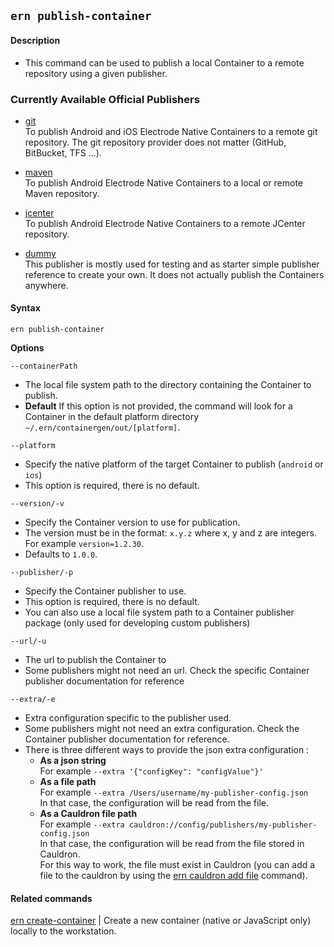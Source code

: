 ## `ern publish-container`

#### Description

* This command can be used to publish a local Container to a remote repository using a given publisher.

### Currently Available Official Publishers

- [git](https://github.com/electrode-io/ern-container-publisher-maven)  
To publish Android and iOS Electrode Native Containers to a remote git repository. The git repository provider does not matter (GitHub, BitBucket, TFS ...).

- [maven](https://github.com/electrode-io/ern-container-publisher-maven)  
To publish Android Electrode Native Containers to a local or remote Maven repository.

- [jcenter](https://github.com/electrode-io/ern-container-publisher-jcenter)  
To publish Android Electrode Native Containers to a remote JCenter repository.

- [dummy](https://github.com/electrode-io/ern-container-publisher-dummy)  
This publisher is mostly used for testing and as starter simple publisher reference to create your own. It does not actually publish the Containers anywhere.

#### Syntax

`ern publish-container`  

**Options**  

`--containerPath`

* The local file system path to the directory containing the Container to publish.
* **Default**  If this option is not provided, the command will look for a Container in the default platform directory `~/.ern/containergen/out/[platform]`.

`--platform`

* Specify the native platform of the target Container to publish (`android` or `ios`)
* This option is required, there is no default.

`--version/-v`

* Specify the Container version to use for publication.
* The version must be in the format: `x.y.z` where x, y and z are integers. For example `version=1.2.30`.
* Defaults to `1.0.0`.

`--publisher/-p`

* Specify the Container publisher to use.
* This option is required, there is no default.
* You can also use a local file system path to a Container publisher package (only used for developing custom publishers)

`--url/-u`

* The url to publish the Container to 
* Some publishers might not need an url. Check the specific Container publisher documentation for reference

`--extra/-e`

* Extra configuration specific to the publisher used.
* Some publishers might not need an extra configuration. Check the Container publisher documentation for reference.
* There is three different ways to provide the json extra configuration :
  - **As a json string**  
  For example `--extra '{"configKey": "configValue"}'`    
  - **As a file path**  
  For example `--extra /Users/username/my-publisher-config.json`  
  In that case, the configuration will be read from the file.  
  - **As a Cauldron file path**  
  For example `--extra cauldron://config/publishers/my-publisher-config.json`  
  In that case, the configuration will be read from the file stored in Cauldron.   
  For this way to work, the file must exist in Cauldron (you can add a file to the cauldron by using the [ern cauldron add file] command). 


#### Related commands

[ern create-container] | Create a new container (native or JavaScript only) locally to the workstation.

[ern create-container]: ./create-container.md
[ern cauldron add file]: ./add/file.md
